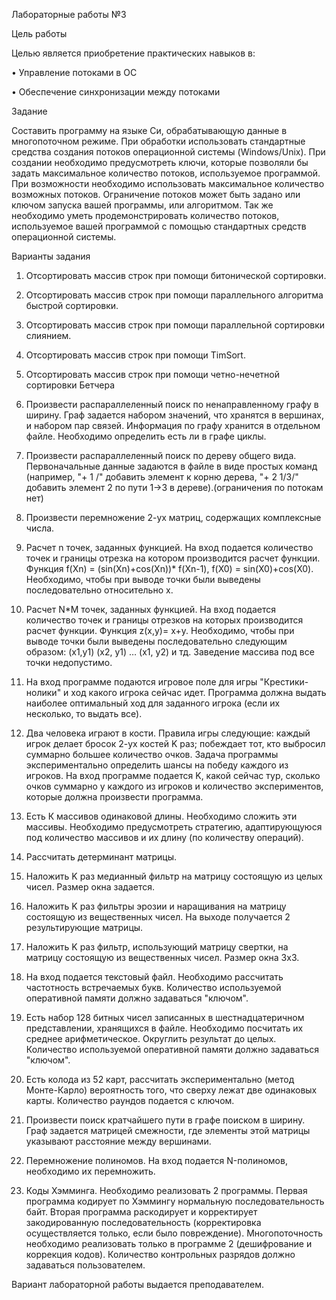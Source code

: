 Лабораторные работы №3

Цель работы

Целью является приобретение практических навыков в:

• Управление потоками в ОС

• Обеспечение синхронизации между потоками

Задание

Составить программу на языке Си, обрабатывающую данные в многопоточном режиме. При обработки использовать стандартные средства создания потоков операционной системы (Windows/Unix). При создании необходимо предусмотреть ключи, которые позволяли бы задать максимальное количество потоков, используемое программой. При возможности необходимо использовать максимальное количество возможных потоков. Ограничение потоков может быть задано или ключом запуска вашей программы, или алгоритмом.
Так же необходимо уметь продемонстрировать количество потоков, используемое вашей программой с помощью стандартных средств операционной системы.

Варианты задания

1. Отсортировать массив строк при помощи битонической сортировки.

2. Отсортировать массив строк при помощи параллельного алгоритма быстрой сортировки.

3. Отсортировать массив строк при помощи параллельной сортировки слиянием.

4. Отсортировать массив строк при помощи TimSort.

5. Отсортировать массив строк при помощи четно-нечетной сортировки Бетчера

6. Произвести распараллеленный поиск по ненаправленному графу в ширину. Граф задается набором значений, что хранятся в вершинах, и набором пар связей. Информация по графу хранится в отдельном файле. Необходимо определить есть ли в графе циклы.

7. Произвести распараллеленный поиск по дереву общего вида. Первоначальные данные задаются в файле в виде простых команд (например, "+ 1 /" добавить элемент к корню дерева, "+ 2 1/3/" добавить элемент 2 по пути 1->3 в дереве).(ограничения по потокам нет)

8. Произвести перемножение 2-ух матриц, содержащих комплексные числа.

9. Расчет n точек, заданных функцией. На вход подается количество точек и границы отрезка на котором производится расчет функции. Функция f(Xn) = (sin(Xn)+cos(Xn))* f(Xn-1), f(X0) = sin(X0)+cos(X0). Необходимо, чтобы при выводе точки были выведены последовательно относительно x.

10. Расчет N*M точек, заданных функцией. На вход подается количество точек и границы отрезков на которых производится расчет функции. Функция z(x,y)= x+y. Необходимо, чтобы при выводе точки были выведены последовательно следующим образом: (x1,y1) (x2, y1) … (x1, y2) и тд. Заведение массива под все точки недопустимо.

11. На вход программе подаются игровое поле для игры "Крестики-нолики" и ход какого игрока сейчас идет. Программа должна выдать наиболее оптимальный ход для заданного игрока (если их несколько, то выдать все).

12. Два человека играют в кости. Правила игры следующие: каждый игрок делает бросок 2-ух костей K раз; побеждает тот, кто выбросил суммарно большее количество очков.  Задача программы экспериментально определить шансы на победу каждого из игроков. На вход программе подается K, какой сейчас тур, сколько очков суммарно у каждого из игроков и количество экспериментов, которые должна произвести программа.

13. Есть К массивов одинаковой длины. Необходимо сложить эти массивы. Необходимо предусмотреть стратегию, адаптирующуюся под количество массивов и их длину (по количеству операций).

14. Рассчитать детерминант матрицы.

15. Наложить K раз медианный фильтр на матрицу состоящую из целых чисел. Размер окна задается.

16. Наложить K раз фильтры эрозии и наращивания на матрицу состоящую из вещественных чисел. На выходе получается 2 результирующие матрицы.

17. Наложить K раз фильтр, использующий матрицу свертки, на матрицу состоящую из вещественных чисел. Размер окна 3х3.

18. На вход подается текстовый файл. Необходимо рассчитать частотность встречаемых букв. Количество используемой оперативной памяти должно задаваться "ключом".

19. Есть набор 128 битных чисел записанных в шестнадцатеричном представлении, хранящихся в файле. Необходимо посчитать их среднее арифметическое. Округлить результат до целых. Количество используемой оперативной памяти должно задаваться "ключом".

20. Есть колода из 52 карт, рассчитать экспериментально (метод Монте-Карло) вероятность того, что сверху лежат две одинаковых карты. Количество раундов подается с ключом.

21. Произвести поиск кратчайшего пути в графе поиском в ширину. Граф задается матрицей смежности, где элементы этой матрицы указывают расстояние между вершинами.

22. Перемножение полиномов. На вход подается N-полиномов, необходимо их перемножить.

23. Коды Хэмминга. Необходимо реализовать 2 программы. Первая программа кодирует по Хэммингу нормальную последовательность байт. Вторая программа раскодирует и корректирует закодированную последовательность (корректировка осуществляется только, если было повреждение). Многопоточность необходимо реализовать только в программе 2 (дешифрование и коррекция кодов). Количество контрольных разрядов должно задаваться пользователем.

Вариант лабораторной работы выдается преподавателем.
